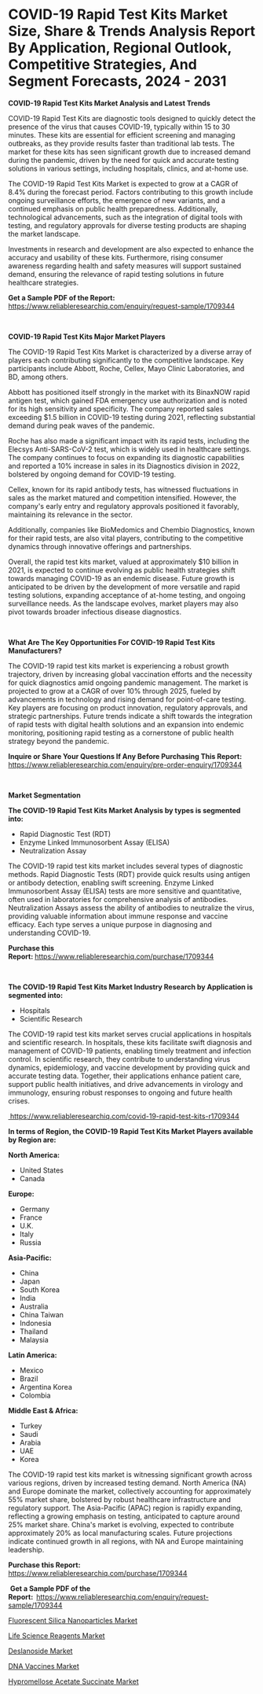 <p><h1>COVID-19 Rapid Test Kits Market Size, Share & Trends Analysis Report By Application, Regional Outlook, Competitive Strategies, And Segment Forecasts, 2024 - 2031</h1></p><p><strong>COVID-19 Rapid Test Kits Market Analysis and Latest Trends</strong></p>
<p><p>COVID-19 Rapid Test Kits are diagnostic tools designed to quickly detect the presence of the virus that causes COVID-19, typically within 15 to 30 minutes. These kits are essential for efficient screening and managing outbreaks, as they provide results faster than traditional lab tests. The market for these kits has seen significant growth due to increased demand during the pandemic, driven by the need for quick and accurate testing solutions in various settings, including hospitals, clinics, and at-home use.</p><p>The COVID-19 Rapid Test Kits Market is expected to grow at a CAGR of 8.4% during the forecast period. Factors contributing to this growth include ongoing surveillance efforts, the emergence of new variants, and a continued emphasis on public health preparedness. Additionally, technological advancements, such as the integration of digital tools with testing, and regulatory approvals for diverse testing products are shaping the market landscape. </p><p>Investments in research and development are also expected to enhance the accuracy and usability of these kits. Furthermore, rising consumer awareness regarding health and safety measures will support sustained demand, ensuring the relevance of rapid testing solutions in future healthcare strategies.</p></p>
<p><strong>Get a Sample PDF of the Report:&nbsp;</strong> <a href="https://www.reliableresearchiq.com/enquiry/request-sample/1709344?utm_campaign=1744&utm_medium=2&utm_source=Github&utm_content=ia&utm_term=21102024&utm_id=covid-19-rapid-test-kits">https://www.reliableresearchiq.com/enquiry/request-sample/1709344</a></p>
<p>&nbsp;</p>
<p><strong>COVID-19 Rapid Test Kits Major Market Players</strong></p>
<p><p>The COVID-19 Rapid Test Kits Market is characterized by a diverse array of players each contributing significantly to the competitive landscape. Key participants include Abbott, Roche, Cellex, Mayo Clinic Laboratories, and BD, among others. </p><p>Abbott has positioned itself strongly in the market with its BinaxNOW rapid antigen test, which gained FDA emergency use authorization and is noted for its high sensitivity and specificity. The company reported sales exceeding $1.5 billion in COVID-19 testing during 2021, reflecting substantial demand during peak waves of the pandemic.</p><p>Roche has also made a significant impact with its rapid tests, including the Elecsys Anti-SARS-CoV-2 test, which is widely used in healthcare settings. The company continues to focus on expanding its diagnostic capabilities and reported a 10% increase in sales in its Diagnostics division in 2022, bolstered by ongoing demand for COVID-19 testing.</p><p>Cellex, known for its rapid antibody tests, has witnessed fluctuations in sales as the market matured and competition intensified. However, the company's early entry and regulatory approvals positioned it favorably, maintaining its relevance in the sector.</p><p>Additionally, companies like BioMedomics and Chembio Diagnostics, known for their rapid tests, are also vital players, contributing to the competitive dynamics through innovative offerings and partnerships.</p><p>Overall, the rapid test kits market, valued at approximately $10 billion in 2021, is expected to continue evolving as public health strategies shift towards managing COVID-19 as an endemic disease. Future growth is anticipated to be driven by the development of more versatile and rapid testing solutions, expanding acceptance of at-home testing, and ongoing surveillance needs. As the landscape evolves, market players may also pivot towards broader infectious disease diagnostics.</p></p>
<p>&nbsp;</p>
<p><strong>What Are The Key Opportunities For COVID-19 Rapid Test Kits Manufacturers?</strong></p>
<p><p>The COVID-19 rapid test kits market is experiencing a robust growth trajectory, driven by increasing global vaccination efforts and the necessity for quick diagnostics amid ongoing pandemic management. The market is projected to grow at a CAGR of over 10% through 2025, fueled by advancements in technology and rising demand for point-of-care testing. Key players are focusing on product innovation, regulatory approvals, and strategic partnerships. Future trends indicate a shift towards the integration of rapid tests with digital health solutions and an expansion into endemic monitoring, positioning rapid testing as a cornerstone of public health strategy beyond the pandemic.</p></p>
<p><strong>Inquire or Share Your Questions If Any Before Purchasing This Report:</strong> <a href="https://www.reliableresearchiq.com/enquiry/pre-order-enquiry/1709344?utm_campaign=1744&utm_medium=2&utm_source=Github&utm_content=ia&utm_term=21102024&utm_id=covid-19-rapid-test-kits">https://www.reliableresearchiq.com/enquiry/pre-order-enquiry/1709344</a></p>
<p>&nbsp;</p>
<p><strong>Market Segmentation</strong></p>
<p><strong>The COVID-19 Rapid Test Kits Market Analysis by types is segmented into:</strong></p>
<p><ul><li>Rapid Diagnostic Test (RDT)</li><li>Enzyme Linked Immunosorbent Assay (ELISA)</li><li>Neutralization Assay</li></ul></p>
<p><p>The COVID-19 rapid test kits market includes several types of diagnostic methods. Rapid Diagnostic Tests (RDT) provide quick results using antigen or antibody detection, enabling swift screening. Enzyme Linked Immunosorbent Assay (ELISA) tests are more sensitive and quantitative, often used in laboratories for comprehensive analysis of antibodies. Neutralization Assays assess the ability of antibodies to neutralize the virus, providing valuable information about immune response and vaccine efficacy. Each type serves a unique purpose in diagnosing and understanding COVID-19.</p></p>
<p><strong>Purchase this Report:&nbsp;</strong><a href="https://www.reliableresearchiq.com/purchase/1709344?utm_campaign=1744&utm_medium=2&utm_source=Github&utm_content=ia&utm_term=21102024&utm_id=covid-19-rapid-test-kits">https://www.reliableresearchiq.com/purchase/1709344</a></p>
<p>&nbsp;</p>
<p><strong>The COVID-19 Rapid Test Kits Market Industry Research by Application is segmented into:</strong></p>
<p><ul><li>Hospitals</li><li>Scientific Research</li></ul></p>
<p><p>The COVID-19 rapid test kits market serves crucial applications in hospitals and scientific research. In hospitals, these kits facilitate swift diagnosis and management of COVID-19 patients, enabling timely treatment and infection control. In scientific research, they contribute to understanding virus dynamics, epidemiology, and vaccine development by providing quick and accurate testing data. Together, their applications enhance patient care, support public health initiatives, and drive advancements in virology and immunology, ensuring robust responses to ongoing and future health crises.</p></p>
<p><a href="https://www.reliableresearchiq.com/covid-19-rapid-test-kits-r1709344?utm_campaign=1744&utm_medium=2&utm_source=Github&utm_content=ia&utm_term=21102024&utm_id=covid-19-rapid-test-kits">&nbsp;https://www.reliableresearchiq.com/covid-19-rapid-test-kits-r1709344</a></p>
<p><strong>In terms of Region, the COVID-19 Rapid Test Kits Market Players available by Region are:</strong></p>
<p>
    <p> <strong> North America: </strong>
        <ul>
            <li>United States</li>
            <li>Canada</li>
        </ul>
        </p> 
    <p> <strong> Europe: </strong>
        <ul>
            <li>Germany</li>
            <li>France</li>
            <li>U.K.</li>
            <li>Italy</li>
            <li>Russia</li>
        </ul>
        </p> 
    <p> <strong> Asia-Pacific: </strong>
        <ul>
            <li>China</li>
            <li>Japan</li>
            <li>South Korea</li>
            <li>India</li>
            <li>Australia</li>
            <li>China Taiwan</li>
            <li>Indonesia</li>
            <li>Thailand</li>
            <li>Malaysia</li>
        </ul>
        </p> 
    <p> <strong> Latin America: </strong>
        <ul>
            <li>Mexico</li>
            <li>Brazil</li>
            <li>Argentina Korea</li>
            <li>Colombia</li>
        </ul>
        </p> 
    <p> <strong> Middle East & Africa: </strong>
        <ul>
            <li>Turkey</li>
            <li>Saudi</li>
            <li>Arabia</li>
            <li>UAE</li>
            <li>Korea</li>
        </ul>
    </p>
    </p>
<p><p>The COVID-19 rapid test kits market is witnessing significant growth across various regions, driven by increased testing demand. North America (NA) and Europe dominate the market, collectively accounting for approximately 55% market share, bolstered by robust healthcare infrastructure and regulatory support. The Asia-Pacific (APAC) region is rapidly expanding, reflecting a growing emphasis on testing, anticipated to capture around 25% market share. China's market is evolving, expected to contribute approximately 20% as local manufacturing scales. Future projections indicate continued growth in all regions, with NA and Europe maintaining leadership.</p></p>
<p><strong>Purchase this Report: </strong><a href="https://www.reliableresearchiq.com/purchase/1709344?utm_campaign=1744&utm_medium=2&utm_source=Github&utm_content=ia&utm_term=21102024&utm_id=covid-19-rapid-test-kits">https://www.reliableresearchiq.com/purchase/1709344</a></p>
<p>&nbsp;<strong>Get a Sample PDF of the Report:&nbsp;&nbsp;</strong><a href="https://www.reliableresearchiq.com/enquiry/request-sample/1709344?utm_campaign=1744&utm_medium=2&utm_source=Github&utm_content=ia&utm_term=21102024&utm_id=covid-19-rapid-test-kits">https://www.reliableresearchiq.com/enquiry/request-sample/1709344</a></p>
<p><strong></strong></p>
<p><p><a href="https://www.linkedin.com/pulse/fluorescent-silica-nanoparticles-market-research-report-5zq7f?utm_campaign=1744&utm_medium=2&utm_source=Github&utm_content=ia&utm_term=21102024&utm_id=covid-19-rapid-test-kits">Fluorescent Silica Nanoparticles Market</a></p><p><a href="https://www.linkedin.com/pulse/life-science-reagents-market-dynamics-application-types-yuttf?utm_campaign=1744&utm_medium=2&utm_source=Github&utm_content=ia&utm_term=21102024&utm_id=covid-19-rapid-test-kits">Life Science Reagents Market</a></p><p><a href="https://www.linkedin.com/pulse/deslanoside-market-share-size-trends-industry-analysis-report-nrblf?utm_campaign=1744&utm_medium=2&utm_source=Github&utm_content=ia&utm_term=21102024&utm_id=covid-19-rapid-test-kits">Deslanoside Market</a></p><p><a href="https://www.linkedin.com/pulse/dna-vaccines-market-size-share-analysis-growth-trends-forecasts-sjrgf?utm_campaign=1744&utm_medium=2&utm_source=Github&utm_content=ia&utm_term=21102024&utm_id=covid-19-rapid-test-kits">DNA Vaccines Market</a></p><p><a href="https://www.linkedin.com/pulse/strategic-insights-global-hypromellose-acetate-succinate-wd6sf?utm_campaign=1744&utm_medium=2&utm_source=Github&utm_content=ia&utm_term=21102024&utm_id=covid-19-rapid-test-kits">Hypromellose Acetate Succinate Market</a></p></p>